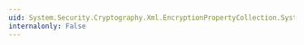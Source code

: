 ```yaml
---
uid: System.Security.Cryptography.Xml.EncryptionPropertyCollection.System#Collections#IList#Insert(System.Int32,System.Object)
internalonly: False
---
```

